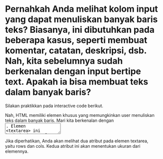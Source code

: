 # Pernahkah Anda melihat kolom input yang dapat menuliskan banyak baris teks? Biasanya, ini dibutuhkan pada beberapa kasus, seperti membuat komentar, catatan, deskripsi, dsb. Nah, kita sebelumnya sudah berkenalan dengan input bertipe text. Apakah ia bisa membuat teks dalam banyak baris?

Silakan praktikkan pada interactive code berikut.

Nah, HTML memiliki elemen khusus yang memungkinkan user menuliskan teks dalam banyak baris. Mari kita berkenalan dengan <textarea>. Elemen <textarea> ini berbeda dengan elemen input sebelumnya. Selain nama elemen yang menjadi pembeda, elemen textarea memiliki tag penutup agar dapat berfungsi dengan baik.

Berikut contoh penerapannya.

<textarea>
Belajar
Dasar
Pemrograman
Web
</textarea>


Jika diperhatikan, Anda akan melihat dua atribut pada elemen textarea, yaitu rows dan cols. Kedua atribut ini akan menentukan ukuran dari elemennya.